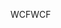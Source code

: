 <span data-ttu-id="ab23d-101">WCF</span><span class="sxs-lookup"><span data-stu-id="ab23d-101">WCF</span></span>